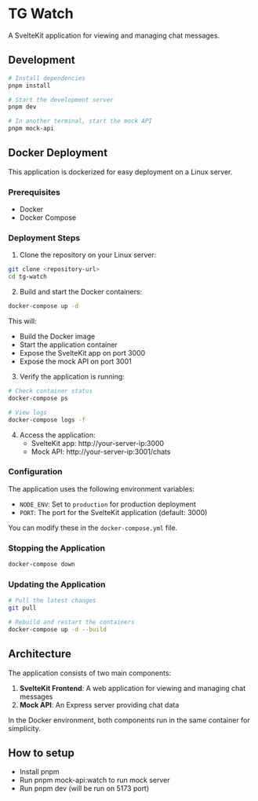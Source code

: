# TG Watch

A SvelteKit application for viewing and managing chat messages.

## Development

```bash
# Install dependencies
pnpm install

# Start the development server
pnpm dev

# In another terminal, start the mock API
pnpm mock-api
```

## Docker Deployment

This application is dockerized for easy deployment on a Linux server.

### Prerequisites

- Docker
- Docker Compose

### Deployment Steps

1. Clone the repository on your Linux server:

```bash
git clone <repository-url>
cd tg-watch
```

2. Build and start the Docker containers:

```bash
docker-compose up -d
```

This will:
- Build the Docker image
- Start the application container
- Expose the SvelteKit app on port 3000
- Expose the mock API on port 3001

3. Verify the application is running:

```bash
# Check container status
docker-compose ps

# View logs
docker-compose logs -f
```

4. Access the application:
   - SvelteKit app: http://your-server-ip:3000
   - Mock API: http://your-server-ip:3001/chats

### Configuration

The application uses the following environment variables:

- `NODE_ENV`: Set to `production` for production deployment
- `PORT`: The port for the SvelteKit application (default: 3000)

You can modify these in the `docker-compose.yml` file.

### Stopping the Application

```bash
docker-compose down
```

### Updating the Application

```bash
# Pull the latest changes
git pull

# Rebuild and restart the containers
docker-compose up -d --build
```

## Architecture

The application consists of two main components:

1. **SvelteKit Frontend**: A web application for viewing and managing chat messages
2. **Mock API**: An Express server providing chat data

In the Docker environment, both components run in the same container for simplicity.

## How to setup
- Install pnpm
- Run pnpm mock-api:watch to run mock server
- Run pnpm dev (will be run on 5173 port)
